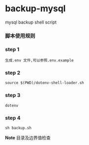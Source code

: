 # backup-mysql
mysql backup shell script

### 脚本使用规则

### step 1
    生成.env 文件,可以参照.env.example

### step 2

    source $(PWD)/dotenv-shell-loader.sh

### step 3

    dotenv

### step 4
    sh backup.sh


**Note** 目录及边界值检查


